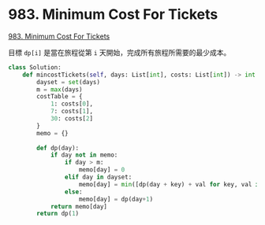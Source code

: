# 983. Minimum Cost For Tickets

[983. Minimum Cost For Tickets](https://leetcode.com/problems/minimum-cost-for-tickets/)

目標 `dp[i]` 是當在旅程從第 `i` 天開始，完成所有旅程所需要的最少成本。

```python
class Solution:
    def mincostTickets(self, days: List[int], costs: List[int]) -> int:
        dayset = set(days)
        m = max(days)
        costTable = {
            1: costs[0],
            7: costs[1],
            30: costs[2]
        }
        memo = {}
        
        def dp(day):
            if day not in memo:
                if day > m:
                    memo[day] = 0
                elif day in dayset:
                    memo[day] = min([dp(day + key) + val for key, val in costTable.items()])
                else:
                    memo[day] = dp(day+1)
            return memo[day]
        return dp(1)
```

